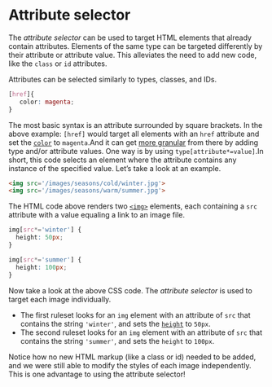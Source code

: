 # Attribute selector

The *attribute selector* can be used to target HTML elements that already contain attributes. Elements of the same type can be targeted differently by their attribute or attribute value. This alleviates the need to add new code, like the `class` or `id` attributes.

Attributes can be selected similarly to types, classes, and IDs.

```css
[href]{
   color: magenta;
}
```

The most basic syntax is an attribute surrounded by square brackets. In the above example: `[href]` would target all elements with an `href` attribute and set the [`color`](https://www.codecademy.com/resources/docs/css/colors/color) to `magenta`.And it can get [more granular](https://developer.mozilla.org/en-US/docs/Web/CSS/Attribute_selectors#syntax) from there by adding type and/or attribute values. One way is by using `type[attribute*=value]`.In short, this code selects an element where the attribute contains any instance of the specified value. Let’s take a look at an example.

```html
<img src='/images/seasons/cold/winter.jpg'>
<img src='/images/seasons/warm/summer.jpg'>
```

The HTML code above renders two [`<img>`](https://www.codecademy.com/resources/docs/html/elements/img?page_req=catalog) elements, each containing a `src` attribute with a value equaling a link to an image file.

```css
img[src*='winter'] {
  height: 50px;
}

img[src*='summer'] {
  height: 100px;
}
```

Now take a look at the above CSS code. The *attribute selector* is used to target each image individually.

- The first ruleset looks for an `img` element with an attribute of `src` that contains the string `'winter'`, and sets the [`height`](https://www.codecademy.com/resources/docs/css/sizing/height) to `50px`.
- The second ruleset looks for an `img` element with an attribute of `src` that contains the string `'summer'`, and sets the `height` to `100px`.

Notice how no new HTML markup (like a class or id) needed to be added, and we were still able to modify the styles of each image independently. This is one advantage to using the 
attribute selector!